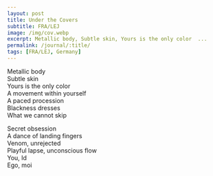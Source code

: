 ```yaml
---
layout: post
title: Under the Covers
subtitle: FRA/LEJ
image: /img/cov.webp
excerpt: Metallic body, Subtle skin, Yours is the only color  ...
permalink: /journal/:title/
tags: [FRA/LEJ, Germany]
---
```


Metallic body  
Subtle skin  
Yours is the only color  
A movement within yourself  
A paced procession  
Blackness dresses  
What we cannot skip  

Secret obsession  
A dance of landing fingers  
Venom, unrejected  
Playful lapse, unconscious flow  
You, Id  
Ego, moi  
